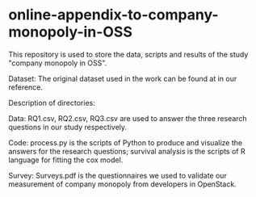 # online-appendix-to-company-monopoly-in-OSS 
This repository is used to store the data, scripts and results of the study "company monopoly in OSS".

Dataset: The original dataset used in the work can be found at in our reference.

Description of directories:

Data: RQ1.csv, RQ2.csv, RQ3.csv are used to answer the three research questions in our study respectively.

Code: process.py is the scripts of Python to produce and visualize the answers for the research questions; survival analysis is the scripts of R language for fitting the cox model.

Survey: Surveys.pdf is the questionnaires we used to validate our measurement of company monopoly from developers in OpenStack.


